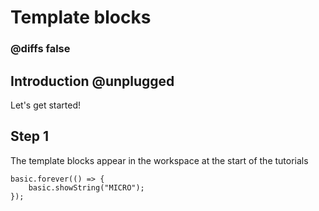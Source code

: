 # Template blocks

### @diffs false
## Introduction @unplugged

Let's get started!

## Step 1

The template blocks appear in the workspace at the start of the tutorials


```template
basic.forever(() => {
    basic.showString("MICRO");
});

```